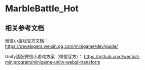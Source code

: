 # MarbleBattle_Hot

## 相关参考文档

微信小游戏官方文档：
https://developers.weixin.qq.com/minigame/dev/guide/

Unity适配微信小游戏方案（微信官方）：
https://github.com/wechat-miniprogram/minigame-unity-webgl-transform
